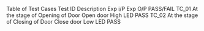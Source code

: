 Table of Test Cases
Test ID	Description	Exp i/P	Exp O/P	PASS/FAIL
TC_01	At the stage of Opening of Door	Open door	High LED	PASS
TC_02	At the stage of Closing of Door	Close door	Low LED	PASS
